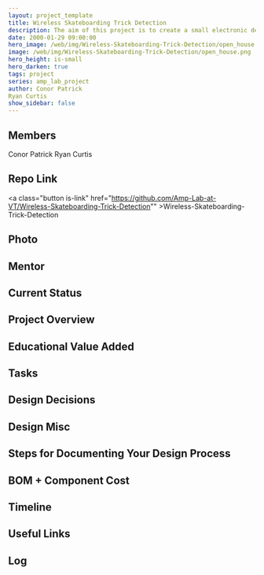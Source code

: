 ```yaml
---
layout: project_template
title: Wireless Skateboarding Trick Detection
description: The aim of this project is to create a small electronic device that attaches to the bottom of a skateboard and connects to an Android device or computer to record what tricks are performed by the user.
date: 2000-01-29 09:00:00
hero_image: /web/img/Wireless-Skateboarding-Trick-Detection/open_house.png
image: /web/img/Wireless-Skateboarding-Trick-Detection/open_house.png
hero_height: is-small
hero_darken: true
tags: project
series: amp_lab_project
author: Conor Patrick
Ryan Curtis
show_sidebar: false
---
```




## Members
Conor Patrick
Ryan Curtis

## Repo Link
<a class="button is-link" href="https://github.com/Amp-Lab-at-VT/Wireless-Skateboarding-Trick-Detection"" >Wireless-Skateboarding-Trick-Detection</a>

## Photo

## Mentor

## Current Status

## Project Overview


## Educational Value Added


## Tasks

## Design Decisions

## Design Misc

## Steps for Documenting Your Design Process

## BOM + Component Cost

## Timeline

## Useful Links

## Log
            